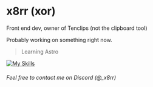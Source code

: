 # x8rr (xor)

Front end dev, owner of Tenclips (not the clipboard tool)

Probably working on something right now.

> Learning Astro

[![My Skills](https://skillicons.dev/icons?i=html,css,js,ts,astro,svelte,vite,nodejs,tailwind,aftereffects,git,bun&perline=6)](#)


###### Feel free to contact me on Discord (@_x8rr)
